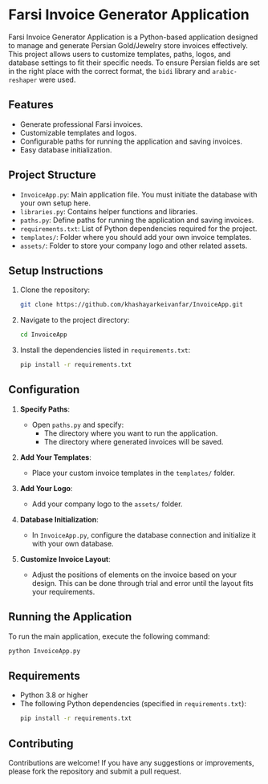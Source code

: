 # Farsi Invoice Generator Application

Farsi Invoice Generator Application is a Python-based application designed to manage and generate Persian Gold/Jewelry store invoices effectively. This project allows users to customize templates, paths, logos, and database settings to fit their specific needs. To ensure Persian fields are set in the right place with the correct format, the `bidi` library and `arabic-reshaper` were used.

## Features

- Generate professional Farsi invoices.
- Customizable templates and logos.
- Configurable paths for running the application and saving invoices.
- Easy database initialization.

## Project Structure

- `InvoiceApp.py`: Main application file. You must initiate the database with your own setup here.
- `libraries.py`: Contains helper functions and libraries.
- `paths.py`: Define paths for running the application and saving invoices.
- `requirements.txt`: List of Python dependencies required for the project.
- `templates/`: Folder where you should add your own invoice templates.
- `assets/`: Folder to store your company logo and other related assets.

## Setup Instructions

1. Clone the repository:
   ```bash
   git clone https://github.com/khashayarkeivanfar/InvoiceApp.git
   ```
2. Navigate to the project directory:
   ```bash
   cd InvoiceApp
   ```
3. Install the dependencies listed in `requirements.txt`:
   ```bash
   pip install -r requirements.txt
   ```

## Configuration

1. **Specify Paths**:

   - Open `paths.py` and specify:
     - The directory where you want to run the application.
     - The directory where generated invoices will be saved.

2. **Add Your Templates**:

   - Place your custom invoice templates in the `templates/` folder.

3. **Add Your Logo**:

   - Add your company logo to the `assets/` folder.

4. **Database Initialization**:

   - In `InvoiceApp.py`, configure the database connection and initialize it with your own database.

5. **Customize Invoice Layout**:

   - Adjust the positions of elements on the invoice based on your design. This can be done through trial and error until the layout fits your requirements.

## Running the Application

To run the main application, execute the following command:

```bash
python InvoiceApp.py
```

## Requirements

- Python 3.8 or higher
- The following Python dependencies (specified in `requirements.txt`):
  ```bash
  pip install -r requirements.txt
  ```

## Contributing

Contributions are welcome! If you have any suggestions or improvements, please fork the repository and submit a pull request.
